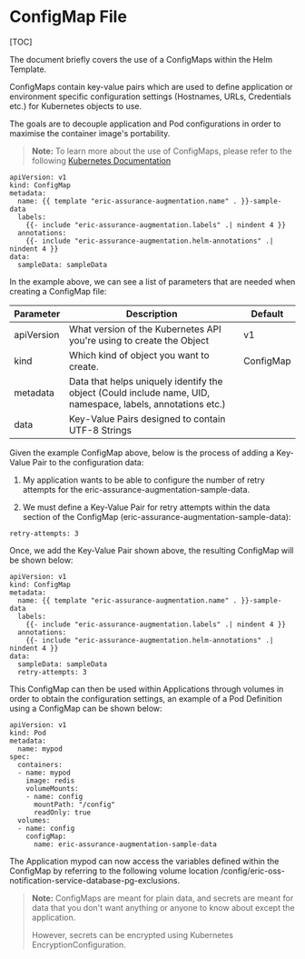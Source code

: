 # ConfigMap File

[TOC]


The document briefly covers the use of a ConfigMaps within the Helm Template.

ConfigMaps contain key-value pairs which are used to define application or environment specific configuration settings (Hostnames, URLs, Credentials etc.) for Kubernetes objects to use.

The goals are to decouple application and Pod configurations in order to maximise the container image's portability.

> **Note:** To learn more about the use of ConfigMaps, please refer to the following [Kubernetes Documentation](https://kubernetes.io/docs/concepts/configuration/configmap/)


```
apiVersion: v1
kind: ConfigMap
metadata:
  name: {{ template "eric-assurance-augmentation.name" . }}-sample-data
  labels:
    {{- include "eric-assurance-augmentation.labels" .| nindent 4 }}
  annotations:
    {{- include "eric-assurance-augmentation.helm-annotations" .| nindent 4 }}
data:
  sampleData: sampleData
```


In the example above, we can see a list of parameters that are needed when creating a ConfigMap file:

| Parameter  | Description                                                                                                 | Default   |
|------------|-------------------------------------------------------------------------------------------------------------|-----------|
| apiVersion | What version of the Kubernetes API you're using to create the Object                                        | v1        |
| kind       | Which kind of object you want to create.                                                                    | ConfigMap |
| metadata   | Data that helps uniquely identify the object (Could include name, UID, namespace, labels, annotations etc.) |           |
| data       | Key-Value Pairs designed to contain UTF-8 Strings                                                           |           |


Given the example ConfigMap above, below is the process of adding a Key-Value Pair to the configuration data:

1) My application wants to be able to configure the number of retry attempts for the eric-assurance-augmentation-sample-data.


2) We must define a Key-Value Pair for retry attempts within the data section of the ConfigMap (eric-assurance-augmentation-sample-data):

```
retry-attempts: 3
```

Once, we add the Key-Value Pair shown above, the resulting ConfigMap will be shown below:

```
apiVersion: v1
kind: ConfigMap
metadata:
  name: {{ template "eric-assurance-augmentation.name" . }}-sample-data
  labels:
    {{- include "eric-assurance-augmentation.labels" .| nindent 4 }}
  annotations:
    {{- include "eric-assurance-augmentation.helm-annotations" .| nindent 4 }}
data:
  sampleData: sampleData
  retry-attempts: 3
```

This ConfigMap can then be used within Applications through volumes in order to obtain the configuration settings, an example of a Pod Definition using a ConfigMap can be shown below:

```
apiVersion: v1
kind: Pod
metadata:
  name: mypod
spec:
  containers:
  - name: mypod
    image: redis
    volumeMounts:
    - name: config
      mountPath: "/config"
      readOnly: true
  volumes:
  - name: config
    configMap:
      name: eric-assurance-augmentation-sample-data
```

The Application mypod can now access the variables defined within the ConfigMap by referring to the following volume location /config/eric-oss-notification-service-database-pg-exclusions.

> **Note:** ConfigMaps are meant for plain data, and secrets are meant for data that you don't want anything or anyone to know about except the application.
>
> However, secrets can be encrypted using Kubernetes EncryptionConfiguration.